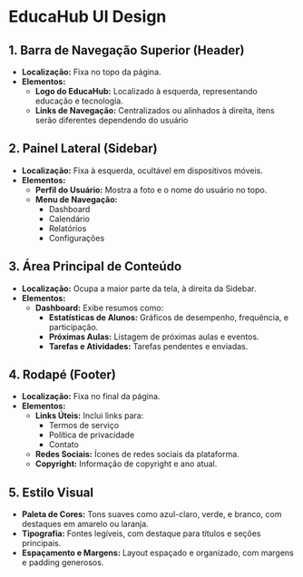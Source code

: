 # EducaHub UI Design

## 1. Barra de Navegação Superior (Header)
- **Localização:** Fixa no topo da página.
- **Elementos:**
  - **Logo do EducaHub:** Localizado à esquerda, representando educação e tecnologia.
  - **Links de Navegação:** Centralizados ou alinhados à direita, itens serão diferentes dependendo do usuário

## 2. Painel Lateral (Sidebar)
- **Localização:** Fixa à esquerda, ocultável em dispositivos móveis.
- **Elementos:**
  - **Perfil do Usuário:** Mostra a foto e o nome do usuário no topo.
  - **Menu de Navegação:**
    - Dashboard
    - Calendário
    - Relatórios
    - Configurações

## 3. Área Principal de Conteúdo
- **Localização:** Ocupa a maior parte da tela, à direita da Sidebar.
- **Elementos:**
  - **Dashboard:** Exibe resumos como:
    - **Estatísticas de Alunos:** Gráficos de desempenho, frequência, e participação.
    - **Próximas Aulas:** Listagem de próximas aulas e eventos.
    - **Tarefas e Atividades:** Tarefas pendentes e enviadas.

## 4. Rodapé (Footer)
- **Localização:** Fixa no final da página.
- **Elementos:**
  - **Links Úteis:** Inclui links para:
    - Termos de serviço
    - Política de privacidade
    - Contato
  - **Redes Sociais:** Ícones de redes sociais da plataforma.
  - **Copyright:** Informação de copyright e ano atual.

## 5. Estilo Visual
- **Paleta de Cores:** Tons suaves como azul-claro, verde, e branco, com destaques em amarelo ou laranja.
- **Tipografia:** Fontes legíveis, com destaque para títulos e seções principais.
- **Espaçamento e Margens:** Layout espaçado e organizado, com margens e padding generosos.
